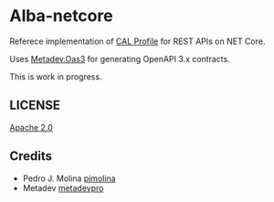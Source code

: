 ﻿# Alba-netcore

Referece implementation of [CAL Profile](https://github.com/metadevpro/cal) for REST APIs on NET Core.

Uses [Metadev.Oas3](https://github.com/metadevpro/netcore-oas3) for generating OpenAPI 3.x contracts.

This is work in progress.


## LICENSE
[Apache 2.0](LICENSE)

## Credits

- Pedro J. Molina [pjmolina](https://github.com/pjmolina)
- Metadev [metadevpro](https://github.com/metadevpro)

